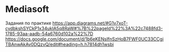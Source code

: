 # Mediasoft
Задания по практике
https://app.diagrams.net/#G1v7xoT-cydbkshSYCkP1x34ukIA5q8RaW#%7B%22pageId%22%3A%22c7488fd3-1785-93aa-aadb-54a6760d102a%22%7D
https://docs.google.com/document/d/1b6eKENsIfnSzHoB7FWF0UC33CCgiTBAnwAkAv0DQzvQ/edit#heading=h.h7814dh1wsbi
